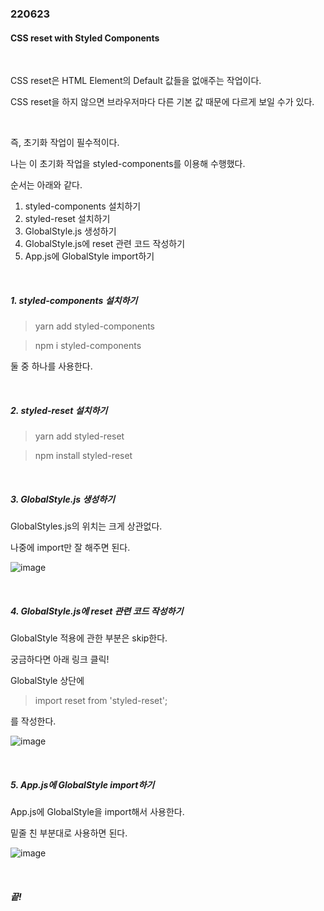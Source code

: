 ### 220623

#### CSS reset with Styled Components

<br>

CSS reset은 HTML Element의 Default 값들을 없애주는 작업이다.

CSS reset을 하지 않으면 브라우저마다 다른 기본 값 때문에 다르게 보일 수가 있다.

<br>

즉, 초기화 작업이 필수적이다.

나는 이 초기화 작업을 styled-components를 이용해 수행했다.

순서는 아래와 같다.

1. styled-components 설치하기
2. styled-reset 설치하기
3. GlobalStyle.js 생성하기
4. GlobalStyle.js에 reset 관련 코드 작성하기
5. App.js에 GlobalStyle import하기

<br>

##### 1. styled-components 설치하기

> yarn add styled-components

> npm i styled-components

둘 중 하나를 사용한다.

<br>

##### 2. styled-reset 설치하기

> yarn add styled-reset

> npm install styled-reset

<br>

##### 3. GlobalStyle.js 생성하기

GlobalStyles.js의 위치는 크게 상관없다.

나중에 import만 잘 해주면 된다.

![image](https://user-images.githubusercontent.com/77482972/175299111-0d3b9087-dfff-4f45-b160-e709e42dea49.png)

<br>

##### 4. GlobalStyle.js에 reset 관련 코드 작성하기

GlobalStyle 적용에 관한 부분은 skip한다.

궁금하다면 아래 링크 클릭!



GlobalStyle 상단에

> import reset from 'styled-reset';

를 작성한다.

![image](https://user-images.githubusercontent.com/77482972/175299361-15173a5c-8a27-41dc-9354-2dc30ec136ea.png)

<br>

##### 5. App.js에 GlobalStyle import하기

App.js에 GlobalStyle을 import해서 사용한다.

밑줄 친 부분대로 사용하면 된다.

![image](https://user-images.githubusercontent.com/77482972/175299737-0dd6a698-a92e-4b54-8042-dbb96bdc6bc9.png)

<br>

##### 끝!
